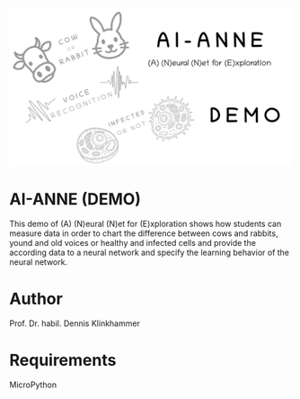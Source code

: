![title](images/ai-anne-demo.png)

# AI-ANNE (DEMO)
This demo of (A) (N)eural (N)et for (E)xploration shows how students can measure data in order to chart the difference between cows and rabbits, yound and old voices or healthy and infected cells and provide the according data to a neural network and specify the learning behavior of the neural network.

# Author
Prof. Dr. habil. Dennis Klinkhammer

# Requirements
MicroPython
